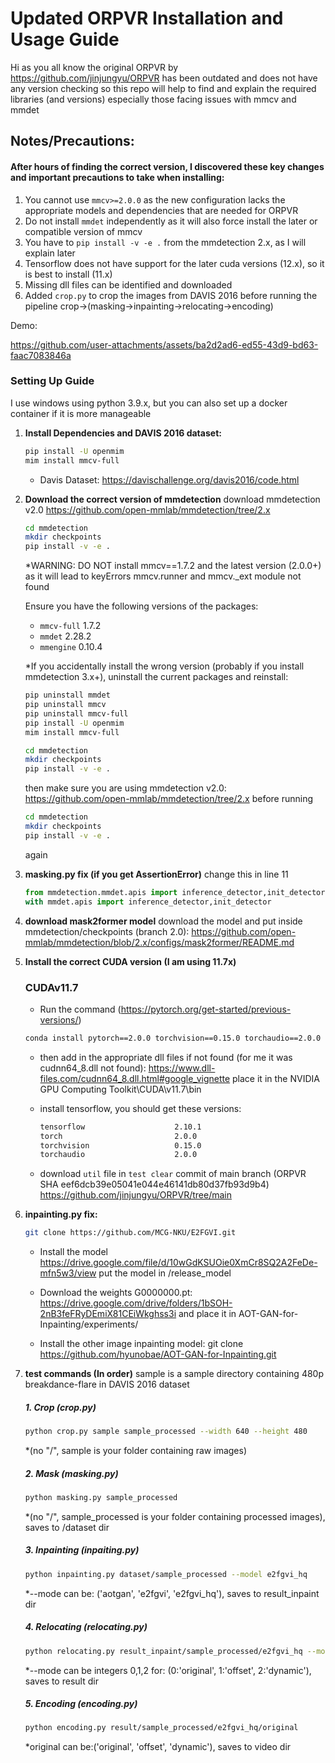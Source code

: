 # Updated ORPVR Installation and Usage Guide
Hi as you all know the original ORPVR by https://github.com/jinjungyu/ORPVR has been outdated and does not have any version checking so this repo will help to find and explain the required libraries (and versions) especially those facing issues with mmcv and mmdet

## Notes/Precautions:
#### After hours of finding the correct version, I discovered these key changes and important precautions to take when installing:
1. You cannot use `mmcv>=2.0.0` as the new configuration lacks the appropriate models and dependencies that are needed for ORPVR
2. Do not install `mmdet` independently as it will also force install the later or compatible version of mmcv 
3. You have to `pip install -v -e .` from the mmdetection 2.x, as I will explain later
4. Tensorflow does not have support for the later cuda versions (12.x), so it is best to install (11.x)
5. Missing dll files can be identified and downloaded
6. Added `crop.py` to crop the images from DAVIS 2016 before running the pipeline crop->(masking->inpainting->relocating->encoding)

Demo:

https://github.com/user-attachments/assets/ba2d2ad6-ed55-43d9-bd63-faac7083846a


### Setting Up Guide

I use windows using python 3.9.x, but you can also set up a docker container if it is more manageable
    
1. **Install Dependencies and DAVIS 2016 dataset:**

    ```bash
    pip install -U openmim
    mim install mmcv-full
    ```

   - Davis Dataset: https://davischallenge.org/davis2016/code.html

2. **Download the correct version of mmdetection**
    download mmdetection v2.0
    https://github.com/open-mmlab/mmdetection/tree/2.x

    ```bash
    cd mmdetection
    mkdir checkpoints
    pip install -v -e .
    ```
    *WARNING: DO NOT install mmcv==1.7.2 and the latest version (2.0.0+) as it will lead to keyErrors mmcv.runner and mmcv._ext module not found

    Ensure you have the following versions of the packages:
   - `mmcv-full` 1.7.2
   - `mmdet` 2.28.2
   - `mmengine` 0.10.4

   *If you accidentally install the wrong version (probably if you install mmdetection 3.x+), uninstall the current packages and reinstall:

    ```bash
    pip uninstall mmdet
    pip uninstall mmcv
    pip uninstall mmcv-full
    pip install -U openmim
    mim install mmcv-full

    cd mmdetection
    mkdir checkpoints
    pip install -v -e .
    ```
    then make sure you are using mmdetection v2.0:
    https://github.com/open-mmlab/mmdetection/tree/2.x
    before running 
    
    ```bash
    cd mmdetection
    mkdir checkpoints
    pip install -v -e .
    ```

    again

3. **masking.py fix (if you get AssertionError)**
    change this in line 11
    ```python
    from mmdetection.mmdet.apis import inference_detector,init_detector
    with mmdet.apis import inference_detector,init_detector
    ```
4. **download mask2former model**
    download the model and put inside mmdetection/checkpoints (branch 2.0):
    https://github.com/open-mmlab/mmdetection/blob/2.x/configs/mask2former/README.md

5. **Install the correct CUDA version (I am using 11.7x)**
    ### CUDAv11.7
    - Run the command (https://pytorch.org/get-started/previous-versions/)
    ```bash
    conda install pytorch==2.0.0 torchvision==0.15.0 torchaudio==2.0.0 pytorch-cuda=11.7 -c pytorch -c nvidia
     ```
    
    - then add in the appropriate dll files if not found (for me it was cudnn64_8.dll not found):
        https://www.dll-files.com/cudnn64_8.dll.html#google_vignette
        place it in the
        NVIDIA GPU Computing Toolkit\CUDA\v11.7\bin
    - install tensorflow, you should get these versions:
        ```bash
        tensorflow                    2.10.1
        torch                         2.0.0
        torchvision                   0.15.0
        torchaudio                    2.0.0
        ```

    - download `util` file in `test clear` commit of main branch (ORPVR SHA eef6dcb39e05041e044e46141db80d37fb93d9b4)
      https://github.com/jinjungyu/ORPVR/tree/main

7. **inpainting.py fix:**
    ```bash
    git clone https://github.com/MCG-NKU/E2FGVI.git
    ```
    - Install the model https://drive.google.com/file/d/10wGdKSUOie0XmCr8SQ2A2FeDe-mfn5w3/view
    put the model in /release_model

    - Download the weights G0000000.pt:
    https://drive.google.com/drive/folders/1bSOH-2nB3feFRyDEmiX81CEiWkghss3i
    and place it in AOT-GAN-for-Inpainting/experiments/

    - Install the other image inpainting model:
    git clone https://github.com/hyunobae/AOT-GAN-for-Inpainting.git

8. **test commands (In order)**
    sample is a sample directory containing 480p breakdance-flare in DAVIS 2016 dataset
    ##### 1. Crop (crop.py)
    ```bash
    python crop.py sample sample_processed --width 640 --height 480
    ```
    *(no "/", sample is your folder containing raw images)

    ##### 2. Mask (masking.py)
    ```bash
    python masking.py sample_processed
    ``` 
    *(no "/", sample_processed is your folder containing processed images), saves to /dataset dir

    ##### 3. Inpainting (inpaiting.py)
    ```bash
    python inpainting.py dataset/sample_processed --model e2fgvi_hq
    ``` 
    *--mode can be: ('aotgan', 'e2fgvi', 'e2fgvi_hq'), saves to result_inpaint dir

    ##### 4. Relocating (relocating.py)
    ```bash
    python relocating.py result_inpaint/sample_processed/e2fgvi_hq --mode 0
    ```
    *--mode can be integers 0,1,2 for: (0:'original', 1:'offset', 2:'dynamic'), saves to result dir

    ##### 5. Encoding (encoding.py)
    ```bash
    python encoding.py result/sample_processed/e2fgvi_hq/original
    ```
    *original can be:('original', 'offset', 'dynamic'), saves to video dir
